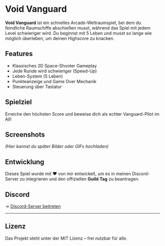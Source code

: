# Void Vanguard

**Void Vanguard** ist ein schnelles Arcade-Weltraumspiel, bei dem du feindliche Raumschiffe abschießen musst, während das Spiel mit jedem Level schwieriger wird. Du beginnst mit 5 Leben und musst so lange wie möglich überleben, um deinen Highscore zu knacken.

## Features
- Klassisches 2D Space-Shooter Gameplay
- Jede Runde wird schwieriger (Speed-Up)
- Leben-System (5 Leben)
- Punkteanzeige und Game Over Mechanik
- Steuerung über Tastatur

## Spielziel
Erreiche den höchsten Score und beweise dich als echter Vanguard-Pilot im All!

## Screenshots
*(Hier kannst du später Bilder oder GIFs hochladen)*

## Entwicklung
Dieses Spiel wurde mit ❤️ von mir entwickelt, um es in meinen Discord-Server zu integrieren und den offiziellen **Guild Tag** zu beantragen.

## Discord
→ [Discord-Server beitreten](https://discord.gg/DEINLINK)

---

## Lizenz
Das Projekt steht unter der MIT Lizenz – frei nutzbar für alle.
